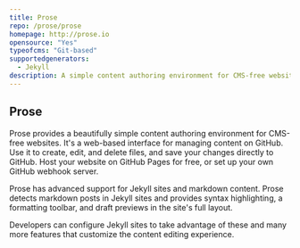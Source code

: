 ```yaml
---
title: Prose
repo: /prose/prose
homepage: http://prose.io
opensource: "Yes"
typeofcms: "Git-based"
supportedgenerators:
  - Jekyll
description: A simple content authoring environment for CMS-free websites.
---
```

## Prose
Prose provides a beautifully simple content authoring environment for CMS-free websites. It's a web-based interface for managing content on GitHub. Use it to create, edit, and delete files, and save your changes directly to GitHub. Host your website on GitHub Pages for free, or set up your own GitHub webhook server.

Prose has advanced support for Jekyll sites and markdown content. Prose detects markdown posts in Jekyll sites and provides syntax highlighting, a formatting toolbar, and draft previews in the site's full layout.

Developers can configure Jekyll sites to take advantage of these and many more features that customize the content editing experience.
